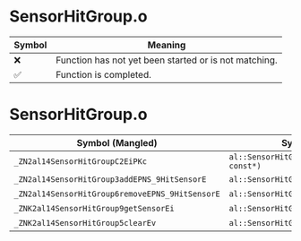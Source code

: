 # SensorHitGroup.o
| Symbol | Meaning 
| ------------- | ------------- 
| :x: | Function has not yet been started or is not matching. 
| :white_check_mark: | Function is completed. 


# SensorHitGroup.o
| Symbol (Mangled) | Symbol (Demangled) | Decompiled? |
| ------------- |  ------------- | ------------- |
| `_ZN2al14SensorHitGroupC2EiPKc` | `al::SensorHitGroup::SensorHitGroup(int,char const*)` | :x: |
| `_ZN2al14SensorHitGroup3addEPNS_9HitSensorE` | `al::SensorHitGroup::add(al::HitSensor *)` | :x: |
| `_ZN2al14SensorHitGroup6removeEPNS_9HitSensorE` | `al::SensorHitGroup::remove(al::HitSensor *)` | :x: |
| `_ZNK2al14SensorHitGroup9getSensorEi` | `al::SensorHitGroup::getSensor(int)const` | :white_check_mark: |
| `_ZNK2al14SensorHitGroup5clearEv` | `al::SensorHitGroup::clear(void)const` | :white_check_mark: |
